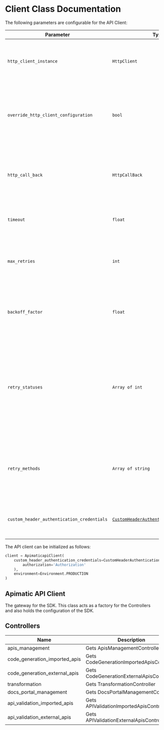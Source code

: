 
# Client Class Documentation

The following parameters are configurable for the API Client:

| Parameter | Type | Description |
|  --- | --- | --- |
| `http_client_instance` | `HttpClient` | The Http Client passed from the sdk user for making requests |
| `override_http_client_configuration` | `bool` | The value which determines to override properties of the passed Http Client from the sdk user |
| `http_call_back` | `HttpCallBack` | The callback value that is invoked before and after an HTTP call is made to an endpoint |
| `timeout` | `float` | The value to use for connection timeout. <br> **Default: 60** |
| `max_retries` | `int` | The number of times to retry an endpoint call if it fails. <br> **Default: 0** |
| `backoff_factor` | `float` | A backoff factor to apply between attempts after the second try. <br> **Default: 2** |
| `retry_statuses` | `Array of int` | The http statuses on which retry is to be done. <br> **Default: [408, 413, 429, 500, 502, 503, 504, 521, 522, 524, 408, 413, 429, 500, 502, 503, 504, 521, 522, 524]** |
| `retry_methods` | `Array of string` | The http methods on which retry is to be done. <br> **Default: ['GET', 'PUT', 'GET', 'PUT']** |
| `custom_header_authentication_credentials` | [`CustomHeaderAuthenticationCredentials`]($a/custom-header-signature.md) | The credential object for Custom Header Signature |

The API client can be initialized as follows:

```python
client = ApimaticapiClient(
    custom_header_authentication_credentials=CustomHeaderAuthenticationCredentials(
        authorization='Authorization'
    ),
    environment=Environment.PRODUCTION
)
```

## Apimatic API Client

The gateway for the SDK. This class acts as a factory for the Controllers and also holds the configuration of the SDK.

## Controllers

| Name | Description |
|  --- | --- |
| apis_management | Gets ApisManagementController |
| code_generation_imported_apis | Gets CodeGenerationImportedApisController |
| code_generation_external_apis | Gets CodeGenerationExternalApisController |
| transformation | Gets TransformationController |
| docs_portal_management | Gets DocsPortalManagementController |
| api_validation_imported_apis | Gets APIValidationImportedApisController |
| api_validation_external_apis | Gets APIValidationExternalApisController |


